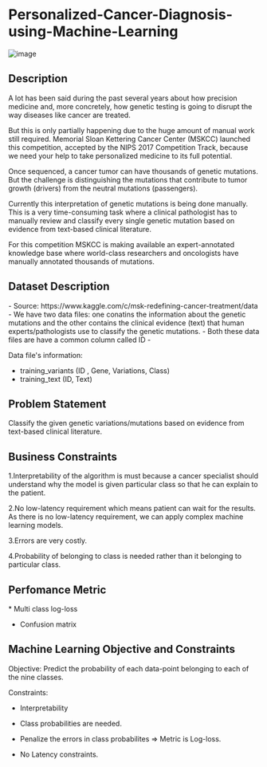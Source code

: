 # Personalized-Cancer-Diagnosis-using-Machine-Learning

![image](https://user-images.githubusercontent.com/115543070/232690704-6eb46240-0e1b-4964-9294-ca9213830781.png)



<h2> Description </h2>
A lot has been said during the past several years about how precision medicine and, more concretely, how genetic testing is going to disrupt the way diseases like cancer are treated.

But this is only partially happening due to the huge amount of manual work still required. Memorial Sloan Kettering Cancer Center (MSKCC) launched this competition, accepted by the NIPS 2017 Competition Track,  because we need your help to take personalized medicine to its full potential.

Once sequenced, a cancer tumor can have thousands of genetic mutations. But the challenge is distinguishing the mutations that contribute to tumor growth (drivers) from the neutral mutations (passengers). 

Currently this interpretation of genetic mutations is being done manually. This is a very time-consuming task where a clinical pathologist has to manually review and classify every single genetic mutation based on evidence from text-based clinical literature.

For this competition MSKCC is making available an expert-annotated knowledge base where world-class researchers and oncologists have manually annotated thousands of mutations.
<h2> Dataset Description</h2>
- Source: https://www.kaggle.com/c/msk-redefining-cancer-treatment/data
- We have two data files: one conatins the information about the genetic mutations and the other contains the clinical evidence (text) that  human experts/pathologists use to classify the genetic mutations. 
- Both these data files are have a common column called ID
- <p> 
    Data file's information:
    <ul> 
        <li>
        training_variants (ID , Gene, Variations, Class)
        </li>
        <li>
        training_text (ID, Text)
        </li>
    </ul>
</p>

<h2>Problem Statement</h2>

 Classify the given genetic variations/mutations based on evidence from text-based clinical literature.
  

<h2> Business Constraints </h2>

1.Interpretability of the algorithm is must because a cancer specialist should understand why the model is given particular class so that he can explain to the patient.

2.No low-latency requirement which means patient can wait for the results. As there is no low-latency requirement, we can apply complex machine learning models.

3.Errors are very costly.

4.Probability of belonging to class is needed rather than it belonging to particular class.

<h2>Perfomance Metric </h2>
* Multi class log-loss 

* Confusion matrix 

<h2>Machine Learning Objective and Constraints</h2>
<p> Objective: Predict the probability of each data-point belonging to each of the nine classes.
</p>
<p> Constraints:
</p>

* Interpretability

* Class probabilities are needed.

* Penalize the errors in class probabilites => Metric is Log-loss.

* No Latency constraints.
